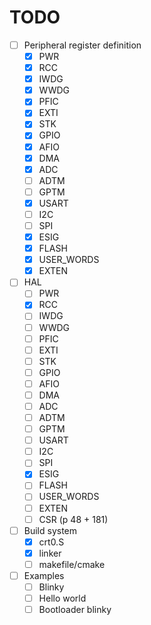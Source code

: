 # TODO

- [ ] Peripheral register definition
  - [x] PWR
  - [x] RCC
  - [x] IWDG
  - [x] WWDG
  - [x] PFIC
  - [x] EXTI
  - [x] STK
  - [x] GPIO
  - [x] AFIO
  - [x] DMA
  - [x] ADC
  - [ ] ADTM
  - [ ] GPTM
  - [x] USART
  - [ ] I2C
  - [ ] SPI
  - [x] ESIG
  - [x] FLASH
  - [x] USER_WORDS
  - [x] EXTEN
- [ ] HAL
  - [ ] PWR
  - [x] RCC
  - [ ] IWDG
  - [ ] WWDG
  - [ ] PFIC
  - [ ] EXTI
  - [ ] STK
  - [ ] GPIO
  - [ ] AFIO
  - [ ] DMA
  - [ ] ADC
  - [ ] ADTM
  - [ ] GPTM
  - [ ] USART
  - [ ] I2C
  - [ ] SPI
  - [x] ESIG
  - [ ] FLASH
  - [ ] USER_WORDS
  - [ ] EXTEN
  - [ ] CSR (p 48 + 181)
- [ ] Build system
  - [x] crt0.S
  - [x] linker
  - [ ] makefile/cmake
- [ ] Examples
  - [ ] Blinky
  - [ ] Hello world
  - [ ] Bootloader blinky

